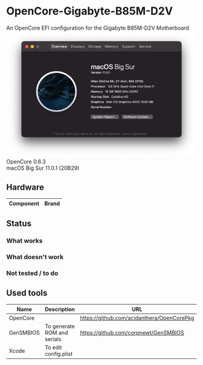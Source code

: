 # OpenCore-Gigabyte-B85M-D2V
An OpenCore EFI configuration for the Gigabyte B85M-D2V Motherboard
![info](./overview.png)\
OpenCore 0.6.3\
macOS Big Sur 11.0.1 (20B29)
## Hardware
Component | Brand
-|-


## Status

### What works

### What doesn't work

### Not tested / to do

## Used tools
Name | Description | URL
-|-|-
OpenCore | | https://github.com/acidanthera/OpenCorePkg
GenSMBIOS | To generate ROM and serials | https://github.com/corpnewt/GenSMBIOS
Xcode | To edit config.plist |
